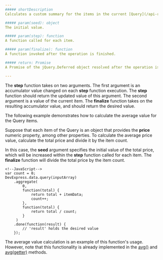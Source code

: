 ```yaml
---
##### shortDescription
Calculates a custom summary for the items in the current [Query](/api-reference/30%20Data%20Layer/Query '/Documentation/ApiReference/Data_Layer/Query/').

##### param(seed): object
The initial value.

##### param(step): function
A function called for each item.

##### param(finalize): function
A function invoked after the operation is finished.

##### return: Promise
A Promise of the jQuery.Deferred object resolved after the operation is completed.

---
```

The **step** function takes on two arguments. The first argument is an accumulator value changed on each **step** function execution. The **step** function should return the updated value of this argument. The second argument is a value of the current item. The **finalize** function takes on the resulting accumulator value, and should return the desired value. 

The following example demonstrates how to calculate the average value for the Query items. 

Suppose that each item of the Query is an object that provides the **price** numeric property, among other properties. To calculate the average price value, calculate the total price and divide it by the item count.

In this case, the **seed** argument specifies the initial value of the total price, which will be increased within the **step** function called for each item. The **finalize** function will divide the total price by the item count.

    <!--JavaScript-->
    var count = 0;
    DevExpress.data.query(inputArray)
        .aggregate(
            0, 
            function(total) {
                return total + itemData;
                count++;
            },
            function(total) {
                return total / count;
            }
         )
        .done(function(result) {
            // 'result' holds the desired value
        });

The average value calculation is an example of this function's usage. However, note that this functionality is already implemented in the [avg()](/api-reference/30%20Data%20Layer/Query/3%20Methods/avg().md '/Documentation/ApiReference/Data_Layer/Query/Methods/#avg') and [avg(getter)](/api-reference/30%20Data%20Layer/Query/3%20Methods/avg(getter).md '/Documentation/ApiReference/Data_Layer/Query/Methods/#avggetter') methods.